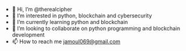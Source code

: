 - 👋 Hi, I’m @therealcipher
- 👀 I’m interested in python, blockchain and cybersecurity
- 🌱 I’m currently learning python and blockchain
- 💞️ I’m looking to collaborate on python programming and blockchain development
- 📫 How to reach me <jamoul069@gmail.com>

<!---
therealcipher/therealcipher is a ✨ special ✨ repository because its `README.md` (this file) appears on your GitHub profile.
You can click the Preview link to take a look at your changes.
--->
